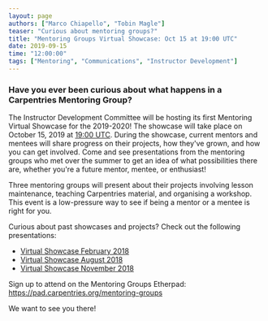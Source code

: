```yaml
---
layout: page
authors: ["Marco Chiapello", "Tobin Magle"]
teaser: "Curious about mentoring groups?"
title: "Mentoring Groups Virtual Showcase: Oct 15 at 19:00 UTC"
date: 2019-09-15
time: "12:00:00"
tags: ["Mentoring", "Communications", "Instructor Development"]
---
```


### Have you ever been curious about what happens in a Carpentries Mentoring Group?

The Instructor Development Committee will be hosting its first Mentoring Virtual Showcase for the 2019-2020! The showcase will take place on October 15, 2019 at [19:00 UTC](https://www.timeanddate.com/worldclock/fixedtime.html?msg=Mentoring+Virtual+Showcase&iso=20191015T19&p1=1440&ah=1). During the showcase, current mentors and mentees will share progress on their projects, how they've grown, and how you can get involved. Come and see presentations from the mentoring groups who met over the summer to get an idea of what possibilities there are, whether you're a future mentor, mentee, or enthusiast!

Three mentoring groups will present about their projects involving lesson maintenance, teaching Carpentries material, and organising a workshop. This event is a low-pressure way to see if being a mentor or a mentee is right for you.

Curious about past showcases and projects? Check out the following presentations:

- [Virtual Showcase February 2018](https://drive.google.com/open?id=1Gybuvqa-Srwlz99Go5n5vfBvJ8V8lJcM)
- [Virtual Showcase August 2018](https://drive.google.com/drive/folders/1i8ozxm5MsiLBU8pPmb_9qJVkMNwZLiVK)
- [Virtual Showcase November 2018](https://drive.google.com/open?id=1sf1bFSf7nsli91Bd95ZwkygJ18o7lG7_)

Sign up to attend on the Mentoring Groups Etherpad: https://pad.carpentries.org/mentoring-groups 

We want to see you there!
